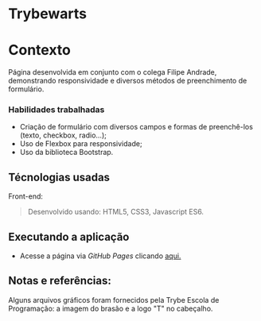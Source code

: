 # Trybewarts

# Contexto
Página desenvolvida em conjunto com o colega Filipe Andrade, demonstrando responsividade e diversos métodos de preenchimento de formulário.

### Habilidades trabalhadas
* Criação de formulário com diversos campos e formas de preenchê-los (texto, checkbox, radio...);
* Uso de Flexbox para responsividade;
* Uso da biblioteca Bootstrap.

## Técnologias usadas

Front-end:
> Desenvolvido usando: HTML5, CSS3, Javascript ES6.

## Executando a aplicação

* Acesse a página via *GitHub Pages* clicando [aqui.](https://raffrasson.github.io/Trybewarts/)

## Notas e referências:
Alguns arquivos gráficos foram fornecidos pela Trybe Escola de Programação: a imagem do brasão e a logo "T" no cabeçalho.
